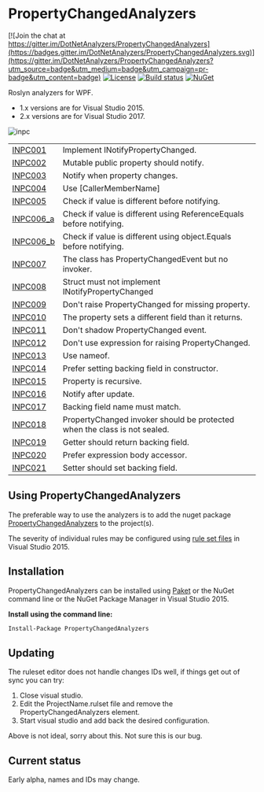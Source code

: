 # PropertyChangedAnalyzers

[![Join the chat at https://gitter.im/DotNetAnalyzers/PropertyChangedAnalyzers](https://badges.gitter.im/DotNetAnalyzers/PropertyChangedAnalyzers.svg)](https://gitter.im/DotNetAnalyzers/PropertyChangedAnalyzers?utm_source=badge&utm_medium=badge&utm_campaign=pr-badge&utm_content=badge)
[![License](https://img.shields.io/badge/license-MIT-blue.svg)](LICENSE)
[![Build status](https://ci.appveyor.com/api/projects/status/0d5ipb8hm82eiqmi/branch/master?svg=true)](https://ci.appveyor.com/project/JohanLarsson/propertychangedanalyzers/branch/master)
[![NuGet](https://img.shields.io/nuget/v/PropertyChangedAnalyzers.svg)](https://www.nuget.org/packages/PropertyChangedAnalyzers/)

Roslyn analyzers for WPF.
* 1.x versions are for Visual Studio 2015.
* 2.x versions are for Visual Studio 2017.

![inpc](https://user-images.githubusercontent.com/1640096/33793418-2345625c-dcb8-11e7-9170-a5c0e778abc9.gif)

<!-- start generated table -->
<table>
<tr>
  <td><a href="https://github.com/DotNetAnalyzers/PropertyChangedAnalyzers/tree/master/documentation/INPC001.md">INPC001</a></td>
  <td>Implement INotifyPropertyChanged.</td>
</tr>
<tr>
  <td><a href="https://github.com/DotNetAnalyzers/PropertyChangedAnalyzers/tree/master/documentation/INPC002.md">INPC002</a></td>
  <td>Mutable public property should notify.</td>
</tr>
<tr>
  <td><a href="https://github.com/DotNetAnalyzers/PropertyChangedAnalyzers/tree/master/documentation/INPC003.md">INPC003</a></td>
  <td>Notify when property changes.</td>
</tr>
<tr>
  <td><a href="https://github.com/DotNetAnalyzers/PropertyChangedAnalyzers/tree/master/documentation/INPC004.md">INPC004</a></td>
  <td>Use [CallerMemberName]</td>
</tr>
<tr>
  <td><a href="https://github.com/DotNetAnalyzers/PropertyChangedAnalyzers/tree/master/documentation/INPC005.md">INPC005</a></td>
  <td>Check if value is different before notifying.</td>
</tr>
<tr>
  <td><a href="https://github.com/DotNetAnalyzers/PropertyChangedAnalyzers/tree/master/documentation/INPC006_a.md">INPC006_a</a></td>
  <td>Check if value is different using ReferenceEquals before notifying.</td>
</tr>
<tr>
  <td><a href="https://github.com/DotNetAnalyzers/PropertyChangedAnalyzers/tree/master/documentation/INPC006_b.md">INPC006_b</a></td>
  <td>Check if value is different using object.Equals before notifying.</td>
</tr>
<tr>
  <td><a href="https://github.com/DotNetAnalyzers/PropertyChangedAnalyzers/tree/master/documentation/INPC007.md">INPC007</a></td>
  <td>The class has PropertyChangedEvent but no invoker.</td>
</tr>
<tr>
  <td><a href="https://github.com/DotNetAnalyzers/PropertyChangedAnalyzers/tree/master/documentation/INPC008.md">INPC008</a></td>
  <td>Struct must not implement INotifyPropertyChanged</td>
</tr>
<tr>
  <td><a href="https://github.com/DotNetAnalyzers/PropertyChangedAnalyzers/tree/master/documentation/INPC009.md">INPC009</a></td>
  <td>Don't raise PropertyChanged for missing property.</td>
</tr>
<tr>
  <td><a href="https://github.com/DotNetAnalyzers/PropertyChangedAnalyzers/tree/master/documentation/INPC010.md">INPC010</a></td>
  <td>The property sets a different field than it returns.</td>
</tr>
<tr>
  <td><a href="https://github.com/DotNetAnalyzers/PropertyChangedAnalyzers/tree/master/documentation/INPC011.md">INPC011</a></td>
  <td>Don't shadow PropertyChanged event.</td>
</tr>
<tr>
  <td><a href="https://github.com/DotNetAnalyzers/PropertyChangedAnalyzers/tree/master/documentation/INPC012.md">INPC012</a></td>
  <td>Don't use expression for raising PropertyChanged.</td>
</tr>
<tr>
  <td><a href="https://github.com/DotNetAnalyzers/PropertyChangedAnalyzers/tree/master/documentation/INPC013.md">INPC013</a></td>
  <td>Use nameof.</td>
</tr>
<tr>
  <td><a href="https://github.com/DotNetAnalyzers/PropertyChangedAnalyzers/tree/master/documentation/INPC014.md">INPC014</a></td>
  <td>Prefer setting backing field in constructor.</td>
</tr>
<tr>
  <td><a href="https://github.com/DotNetAnalyzers/PropertyChangedAnalyzers/tree/master/documentation/INPC015.md">INPC015</a></td>
  <td>Property is recursive.</td>
</tr>
<tr>
  <td><a href="https://github.com/DotNetAnalyzers/PropertyChangedAnalyzers/tree/master/documentation/INPC016.md">INPC016</a></td>
  <td>Notify after update.</td>
</tr>
<tr>
  <td><a href="https://github.com/DotNetAnalyzers/PropertyChangedAnalyzers/tree/master/documentation/INPC017.md">INPC017</a></td>
  <td>Backing field name must match.</td>
</tr>
<tr>
  <td><a href="https://github.com/DotNetAnalyzers/PropertyChangedAnalyzers/tree/master/documentation/INPC018.md">INPC018</a></td>
  <td>PropertyChanged invoker should be protected when the class is not sealed.</td>
</tr>
<tr>
  <td><a href="https://github.com/DotNetAnalyzers/PropertyChangedAnalyzers/tree/master/documentation/INPC019.md">INPC019</a></td>
  <td>Getter should return backing field.</td>
</tr>
<tr>
  <td><a href="https://github.com/DotNetAnalyzers/PropertyChangedAnalyzers/tree/master/documentation/INPC020.md">INPC020</a></td>
  <td>Prefer expression body accessor.</td>
</tr>
<tr>
  <td><a href="https://github.com/DotNetAnalyzers/PropertyChangedAnalyzers/tree/master/documentation/INPC021.md">INPC021</a></td>
  <td>Setter should set backing field.</td>
</tr>
<table>
<!-- end generated table -->

## Using PropertyChangedAnalyzers

The preferable way to use the analyzers is to add the nuget package [PropertyChangedAnalyzers](https://www.nuget.org/packages/PropertyChangedAnalyzers/)
to the project(s).

The severity of individual rules may be configured using [rule set files](https://msdn.microsoft.com/en-us/library/dd264996.aspx)
in Visual Studio 2015.

## Installation

PropertyChangedAnalyzers can be installed using [Paket](https://fsprojects.github.io/Paket/) or the NuGet command line or the NuGet Package Manager in Visual Studio 2015.


**Install using the command line:**
```bash
Install-Package PropertyChangedAnalyzers
```

## Updating

The ruleset editor does not handle changes IDs well, if things get out of sync you can try:

1) Close visual studio.
2) Edit the ProjectName.rulset file and remove the PropertyChangedAnalyzers element.
3) Start visual studio and add back the desired configuration.

Above is not ideal, sorry about this. Not sure this is our bug.


## Current status

Early alpha, names and IDs may change.

